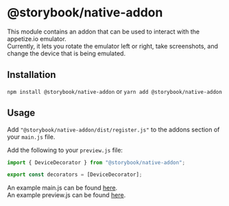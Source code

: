 # @storybook/native-addon
This module contains an addon that can be used to interact with the appetize.io emulator.  
Currently, it lets you rotate the emulator left or right, take screenshots, and change the device that is being emulated.

## Installation
`npm install @storybook/native-addon`
or
`yarn add @storybook/native-addon`

## Usage
Add `"@storybook/native-addon/dist/register.js"` to the addons section of your `main.js` file.

Add the following to your `preview.js` file:
```jsx
import { DeviceDecorator } from "@storybook/native-addon";

export const decorators = [DeviceDecorator];
```

An example main.js can be found [here](../../examples/controls/.storybook/main.js).  
An example preview.js can be found [here](../../examples/controls/.storybook/preview.js).  
